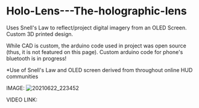 # Holo-Lens---The-holographic-lens
Uses Snell's Law to reflect/project digital imagery from an OLED Screen. Custom 3D printed design.

While CAD is custom, the arduino code used in project was open source (thus, it is not featured on this page). Custom arduino code for phone's bluetooth is in progress!

*Use of Snell's Law and OLED screen derived from throughout online HUD communities

IMAGE:
![20210622_223452](https://user-images.githubusercontent.com/59476460/123036543-40890a00-d3bb-11eb-9724-2f1b1e639f98.jpg)


VIDEO LINK:
